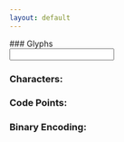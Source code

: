 ```yaml
---
layout: default
---
```



  
 <div class="row">
    <form class="col s12">
      <div class="row">
        <div class="col s3" markdown="1">
          ### Glyphs
        </div>
        <div class="input-field col s6">
          <input placeholder=""Glyph" id="glyph" type="text" class="validate">
        </div>
      </div>
  </form>
</div>

### Characters:
### Code Points:
### Binary Encoding:
